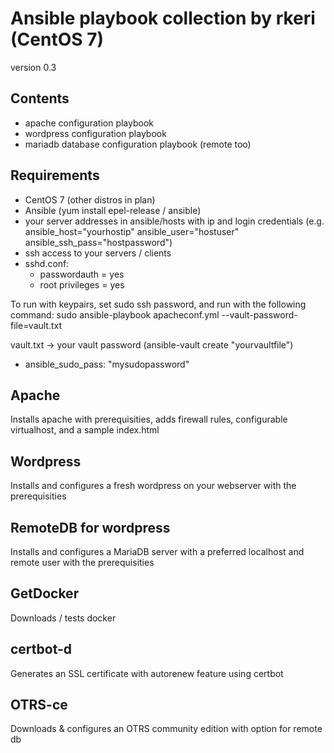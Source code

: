 # Ansible playbook collection by rkeri (CentOS 7)
version 0.3

## Contents
 - apache configuration playbook
 - wordpress configuration playbook
 - mariadb database configuration playbook (remote too)

## Requirements
 - CentOS 7 (other distros in plan)
 - Ansible (yum install epel-release / ansible)
 - your server addresses in ansible/hosts with ip and login credentials (e.g. ansible_host="yourhostip" ansible_user="hostuser" ansible_ssh_pass="hostpassword")
 - ssh access to your servers / clients
 - sshd.conf:
   - passwordauth = yes
   - root privileges = yes

To run with keypairs, set sudo ssh password, and run with the following command: sudo ansible-playbook apacheconf.yml --vault-password-file=vault.txt

vault.txt -> your vault password (ansible-vault create "yourvaultfile")
 - ansible_sudo_pass: "mysudopassword"   

## Apache
Installs apache with prerequisities, adds firewall rules, configurable virtualhost, and a sample index.html

## Wordpress
Installs and configures a fresh wordpress on your webserver with the prerequisities

## RemoteDB for wordpress
Installs and configures a MariaDB server with a preferred localhost and remote user with the prerequisities

## GetDocker
Downloads / tests docker

## certbot-d
Generates an SSL certificate with autorenew feature using certbot

## OTRS-ce
Downloads & configures an OTRS community edition with option for remote db
